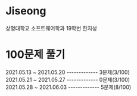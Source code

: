 # Jiseong
상명대학교 소프트웨어학과 19학번 한지성


# 100문제 풀기
2021.05.13 ~ 2021.05.20 ------------- 3문제(3/100)\
2021.05.21 ~ 2021.05.27 ------------- 0문제(3/100)\
2021.05.28 ~ 2021.06.03 ------------- 5문제(8/100)


